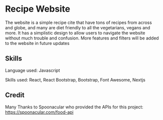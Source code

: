 <h1>Recipe Website</h1>
The website is a simple recipe cite that have tons of recipes from across and globe, and many are diet friendly to all the vegetarians, vegans and more. It has a simplistic design to allow users to navigate the website without much trouble and confusion. More features and filters will be added to the website in future updates

<h2>Skills</h2>

Language used: Javascript

Skills used: React, React Bootstrap, Bootstrap, Font Awesome, Nextjs

<h2>Credit</h2>

Many Thanks to Spoonacular who provided the APIs for this project: https://spoonacular.com/food-api
